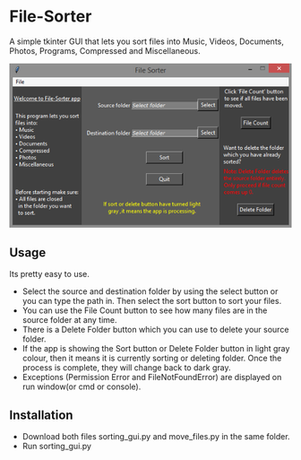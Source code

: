 # File-Sorter
A simple tkinter GUI that lets you sort files into Music, Videos, Documents, Photos, Programs, Compressed and Miscellaneous.

![Alt Text](https://github.com/starter-coder/File-Sorter/blob/master/images/file_sorter.png)
## Usage
Its pretty easy to use.
* Select the source and destination folder by using the select button or you can type the path in. Then select the sort button to sort your files.
* You can use the File Count button to see how many files are in the source folder at any time.
* There is a Delete Folder button which you can use to delete your source folder.
* If the app is showing the Sort button or Delete Folder button in light gray colour, then it means it is currently sorting or deleting folder. Once the process is complete, they will change back to dark gray.
* Exceptions (Permission Error and FileNotFoundError) are displayed on run window(or cmd or console).
## Installation
* Download both files sorting_gui.py and move_files.py in the same folder.
* Run sorting_gui.py

